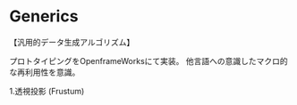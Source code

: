 Generics
========
【汎用的データ生成アルゴリズム】

プロトタイピングをOpenframeWorksにて実装。
他言語への意識したマクロ的な再利用性を意識。

1.透視投影 (Frustum)



